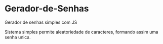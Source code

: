 <h1>Gerador-de-Senhas</h1>
<p>Gerador de senhas simples com JS</p>
<p>Sistema simples permite aleatoriedade de caracteres, formando assim uma senha unica.</p>

